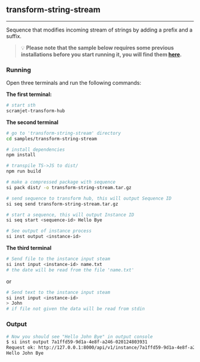 ## transform-string-stream

----
Sequence that modifies incoming stream of strings by adding a prefix and a suffix.

> :bulb: **Please note that the sample below requires some previous installations before you start running it, you will find them [here](../../README.md#3-install-scramjet-transform-hub).**

### Running

Open three terminals and run the following commands:

**The first terminal:**

```bash
# start sth
scramjet-transform-hub
```

**The second terminal**

```bash
# go to 'transform-string-stream' directory
cd samples/transform-string-stream

# install dependencies
npm install 

# transpile TS->JS to dist/
npm run build

# make a compressed package with sequence
si pack dist/ -o transform-string-stream.tar.gz

# send sequence to transform hub, this will output Sequence ID
si seq send transform-string-stream.tar.gz

# start a sequence, this will output Instance ID
si seq start <sequence-id> Hello Bye

# See output of instance process
si inst output <instance-id>
```

**The third terminal**

```bash
# Send file to the instance input steam
si inst input <instance-id> name.txt
# the date will be read from the file 'name.txt'
```

or

```bash
# Send text to the instance input steam
si inst input <instance-id>
> John
# if file not given the data will be read from stdin
```

### Output

```bash
# Now you should see "Hello John Bye" in output console
$ si inst output 7a1ffd59-9d1a-4e8f-a246-020124803931
Request ok: http://127.0.0.1:8000/api/v1/instance/7a1ffd59-9d1a-4e8f-a246-020124803931/output status: 200 OK
Hello John Bye
```
